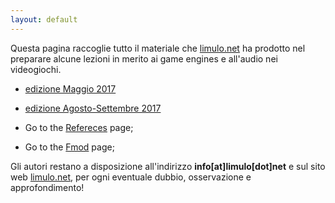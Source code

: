 ```yaml
---
layout: default
---
```


Questa pagina raccoglie tutto il materiale che [limulo.net](http://limulo.net) ha prodotto nel preparare alcune lezioni in merito ai game engines e all'audio nei videogiochi.

* [edizione Maggio 2017](ed-maggio-2017)
* [edizione Agosto-Settembre 2017](ed-agosto-settembre-2017)

* Go to the [Refereces](references) page;
* Go to the [Fmod](fmod) page;

Gli autori restano a disposizione all'indirizzo **info[at]limulo[dot]net** e sul sito web [limulo.net](http://www.limulo.net/), per ogni eventuale dubbio, osservazione e approfondimento!
